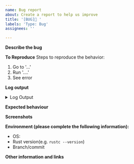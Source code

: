 ```yaml
---
name: Bug report
about: Create a report to help us improve
title: '[BUG]🐛 '
labels: 'Type: Bug'
assignees: ''

---
```


**Describe the bug**
<!-- A clear and concise description of what the bug is. -->



**To Reproduce**
Steps to reproduce the behavior:
1. Go to '...'
2. Run '....'
3. See error



**Log output**
<!-- Please paste the log output derived from the error. -->
<details>
  <summary>Log Output</summary>
  
  ```Paste log output here
  paste log output...
  ```
</details> 



**Expected behaviour**
<!-- A clear and concise description of what you expected to happen. -->



**Screenshots**
<!-- If applicable, add screenshots to help explain your problem. -->



**Environment (please complete the following information):**
 - OS: 
 - Rust version(e.g. `rustc --version`)
 - Branch/commit



**Other information and links**
<!-- Add any other context about the problem here. -->

<!-- Thank you 🙏 -->